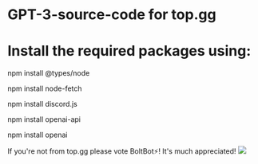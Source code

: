 # GPT-3-source-code for top.gg

# Install the required packages using:

npm install @types/node

npm install node-fetch

npm install discord.js

npm install openai-api

npm install openai

If you're not from top.gg please vote BoltBot⚡! It's much appreciated! 
<a href="https://top.gg/bot/1071499268818485289">
  <img src="https://top.gg/api/widget/1071499268818485289.svg">
</a>
